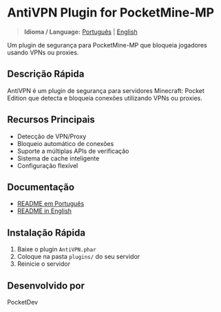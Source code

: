 # AntiVPN Plugin for PocketMine-MP

> **Idioma / Language:** [Português](README.pt_BR.md) | [English](README.en_US.md)

Um plugin de segurança para PocketMine-MP que bloqueia jogadores usando VPNs ou proxies.

## Descrição Rápida

AntiVPN é um plugin de segurança para servidores Minecraft: Pocket Edition que detecta e bloqueia conexões utilizando VPNs ou proxies.

## Recursos Principais

- Detecção de VPN/Proxy
- Bloqueio automático de conexões
- Suporte a múltiplas APIs de verificação
- Sistema de cache inteligente
- Configuração flexível

## Documentação

- [README em Português](README.pt_BR.md)
- [README in English](README.en_US.md)

## Instalação Rápida

1. Baixe o plugin `AntiVPN.phar`
2. Coloque na pasta `plugins/` do seu servidor
3. Reinicie o servidor

## Desenvolvido por

PocketDev